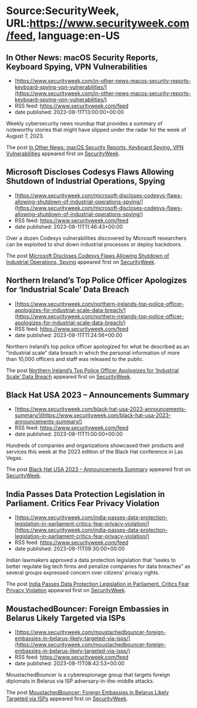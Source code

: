 # Source:SecurityWeek, URL:https://www.securityweek.com/feed, language:en-US

## In Other News: macOS Security Reports, Keyboard Spying, VPN Vulnerabilities
 - [https://www.securityweek.com/in-other-news-macos-security-reports-keyboard-spying-vpn-vulnerabilities/](https://www.securityweek.com/in-other-news-macos-security-reports-keyboard-spying-vpn-vulnerabilities/)
 - RSS feed: https://www.securityweek.com/feed
 - date published: 2023-08-11T13:00:00+00:00

<p>Weekly cybersecurity news roundup that provides a summary of noteworthy stories that might have slipped under the radar for the week of August 7, 2023.</p>
<p>The post <a href="https://www.securityweek.com/in-other-news-macos-security-reports-keyboard-spying-vpn-vulnerabilities/" rel="nofollow">In Other News: macOS Security Reports, Keyboard Spying, VPN Vulnerabilities</a> appeared first on <a href="https://www.securityweek.com" rel="nofollow">SecurityWeek</a>.</p>

## Microsoft Discloses Codesys Flaws Allowing Shutdown of Industrial Operations, Spying
 - [https://www.securityweek.com/microsoft-discloses-codesys-flaws-allowing-shutdown-of-industrial-operations-spying/](https://www.securityweek.com/microsoft-discloses-codesys-flaws-allowing-shutdown-of-industrial-operations-spying/)
 - RSS feed: https://www.securityweek.com/feed
 - date published: 2023-08-11T11:46:43+00:00

<p>Over a dozen Codesys vulnerabilities discovered by Microsoft researchers can be exploited to shut down industrial processes or deploy backdoors.</p>
<p>The post <a href="https://www.securityweek.com/microsoft-discloses-codesys-flaws-allowing-shutdown-of-industrial-operations-spying/" rel="nofollow">Microsoft Discloses Codesys Flaws Allowing Shutdown of Industrial Operations, Spying</a> appeared first on <a href="https://www.securityweek.com" rel="nofollow">SecurityWeek</a>.</p>

## Northern Ireland’s Top Police Officer Apologizes for ‘Industrial Scale’ Data Breach
 - [https://www.securityweek.com/northern-irelands-top-police-officer-apologizes-for-industrial-scale-data-breach/](https://www.securityweek.com/northern-irelands-top-police-officer-apologizes-for-industrial-scale-data-breach/)
 - RSS feed: https://www.securityweek.com/feed
 - date published: 2023-08-11T11:24:56+00:00

<p>Northern Ireland’s top police officer apologized for what he described as an “industrial scale” data breach in which the personal information of more than 10,000 officers and staff was released to the public.</p>
<p>The post <a href="https://www.securityweek.com/northern-irelands-top-police-officer-apologizes-for-industrial-scale-data-breach/" rel="nofollow">Northern Ireland&#8217;s Top Police Officer Apologizes for &#8216;Industrial Scale&#8217; Data Breach</a> appeared first on <a href="https://www.securityweek.com" rel="nofollow">SecurityWeek</a>.</p>

## Black Hat USA 2023 – Announcements Summary
 - [https://www.securityweek.com/black-hat-usa-2023-announcements-summary/](https://www.securityweek.com/black-hat-usa-2023-announcements-summary/)
 - RSS feed: https://www.securityweek.com/feed
 - date published: 2023-08-11T11:00:00+00:00

<p>Hundreds of companies and organizations showcased their products and services this week at the 2023 edition of the Black Hat conference in Las Vegas.</p>
<p>The post <a href="https://www.securityweek.com/black-hat-usa-2023-announcements-summary/" rel="nofollow">Black Hat USA 2023 &#8211; Announcements Summary</a> appeared first on <a href="https://www.securityweek.com" rel="nofollow">SecurityWeek</a>.</p>

## India Passes Data Protection Legislation in Parliament. Critics Fear Privacy Violation
 - [https://www.securityweek.com/india-passes-data-protection-legislation-in-parliament-critics-fear-privacy-violation/](https://www.securityweek.com/india-passes-data-protection-legislation-in-parliament-critics-fear-privacy-violation/)
 - RSS feed: https://www.securityweek.com/feed
 - date published: 2023-08-11T09:30:00+00:00

<p>Indian lawmakers approved a data protection legislation that “seeks to better regulate big tech firms and penalize companies for data breaches” as several groups expressed concern over citizens’ privacy rights.</p>
<p>The post <a href="https://www.securityweek.com/india-passes-data-protection-legislation-in-parliament-critics-fear-privacy-violation/" rel="nofollow">India Passes Data Protection Legislation in Parliament. Critics Fear Privacy Violation</a> appeared first on <a href="https://www.securityweek.com" rel="nofollow">SecurityWeek</a>.</p>

## MoustachedBouncer: Foreign Embassies in Belarus Likely Targeted via ISPs
 - [https://www.securityweek.com/moustachedbouncer-foreign-embassies-in-belarus-likely-targeted-via-isps/](https://www.securityweek.com/moustachedbouncer-foreign-embassies-in-belarus-likely-targeted-via-isps/)
 - RSS feed: https://www.securityweek.com/feed
 - date published: 2023-08-11T08:42:53+00:00

<p>MoustachedBouncer is a cyberespionage group that targets foreign diplomats in Belarus via ISP adversary-in-the-middle attacks.</p>
<p>The post <a href="https://www.securityweek.com/moustachedbouncer-foreign-embassies-in-belarus-likely-targeted-via-isps/" rel="nofollow">MoustachedBouncer: Foreign Embassies in Belarus Likely Targeted via ISPs</a> appeared first on <a href="https://www.securityweek.com" rel="nofollow">SecurityWeek</a>.</p>

